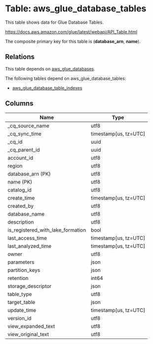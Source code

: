 # Table: aws_glue_database_tables

This table shows data for Glue Database Tables.

https://docs.aws.amazon.com/glue/latest/webapi/API_Table.html

The composite primary key for this table is (**database_arn**, **name**).

## Relations

This table depends on [aws_glue_databases](aws_glue_databases).

The following tables depend on aws_glue_database_tables:
  - [aws_glue_database_table_indexes](aws_glue_database_table_indexes)

## Columns

| Name          | Type          |
| ------------- | ------------- |
|_cq_source_name|utf8|
|_cq_sync_time|timestamp[us, tz=UTC]|
|_cq_id|uuid|
|_cq_parent_id|uuid|
|account_id|utf8|
|region|utf8|
|database_arn (PK)|utf8|
|name (PK)|utf8|
|catalog_id|utf8|
|create_time|timestamp[us, tz=UTC]|
|created_by|utf8|
|database_name|utf8|
|description|utf8|
|is_registered_with_lake_formation|bool|
|last_access_time|timestamp[us, tz=UTC]|
|last_analyzed_time|timestamp[us, tz=UTC]|
|owner|utf8|
|parameters|json|
|partition_keys|json|
|retention|int64|
|storage_descriptor|json|
|table_type|utf8|
|target_table|json|
|update_time|timestamp[us, tz=UTC]|
|version_id|utf8|
|view_expanded_text|utf8|
|view_original_text|utf8|